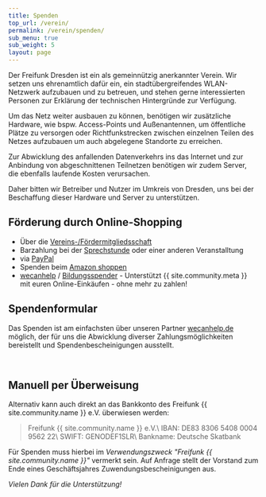 ```yaml
---
title: Spenden
top_url: /verein/
permalink: /verein/spenden/
sub_menu: true
sub_weight: 5
layout: page
---
```


Der Freifunk Dresden ist ein als gemeinnützig anerkannter Verein. Wir setzen uns ehrenamtlich dafür ein, ein stadtübergreifendes WLAN-Netzwerk aufzubauen und zu betreuen, und stehen gerne interessierten Personen zur Erklärung der technischen Hintergründe zur Verfügung.

Um das Netz weiter ausbauen zu können, benötigen wir zusätzliche Hardware, wie bspw. Access-Points und Außenantennen, um öffentliche Plätze zu versorgen oder Richtfunkstrecken zwischen einzelnen Teilen des Netzes aufzubauen um auch abgelegene Standorte zu erreichen.

Zur Abwicklung des anfallenden Datenverkehrs ins das Internet und zur Anbindung von abgeschnittenen Teilnetzen benötigen wir zudem Server, die ebenfalls laufende Kosten verursachen.

Daher bitten wir Betreiber und Nutzer im Umkreis von Dresden, uns bei der Beschaffung dieser Hardware und Server zu unterstützen.

## Förderung durch Online-Shopping

 - &Uuml;ber die [Vereins-/F&ouml;rdermitgliedsschaft](/verein/)
 - Barzahlung bei der [Sprechstunde](/kontakt/) oder einer anderen Veranstalltung
 - via [PayPal](https://www.paypal.com/cgi-bin/webscr?cmd=_s-xclick&hosted_button_id=EY8U2TE7MXE3N)
 - Spenden beim [Amazon shoppen](https://smile.amazon.de/ch/203-141-18996)
 - [wecanhelp](http://www.wecanhelp.de/401159001) / [Bildungsspender](http://www.bildungsspender.de/401159001) - Unterst&uuml;tzt {{ site.community.meta }} mit euren Online-Eink&auml;ufen - ohne mehr zu zahlen!

## Spendenformular

Das Spenden ist am einfachsten über unseren Partner [wecanhelp.de](https://www.wecanhelp.de/401159001/spendenprojekt) möglich, der für uns die Abwicklung diverser Zahlungsmöglichkeiten bereistellt und Spendenbescheinigungen ausstellt.

<script src="https://www.wecanhelp.de/donation_frame.php?org_id=401159001&color=dc0067&border=0"></script>
<br>

## Manuell per Überweisung

Alternativ kann auch direkt an das Bankkonto des Freifunk {{ site.community.name }} e.V. überwiesen werden:

> Freifunk {{ site.community.name }} e.V.\\
> IBAN: DE83 8306 5408 0004 9562 22\\
> SWIFT: GENODEF1SLR\\
> Bankname: Deutsche Skatbank

Für Spenden muss hierbei im *Verwendungszweck "Freifunk {{ site.community.name }}"* vermerkt sein. Auf Anfrage stellt der Vorstand zum Ende eines Geschäftsjahres Zuwendungsbescheinigungen aus.


*Vielen Dank für die Unterstützung!*
